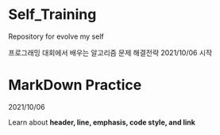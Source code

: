# Self_Training
Repository for evolve my self


프로그래밍 대회에서 배우는 알고리즘 문제 해결전략
2021/10/06 시작

# MarkDown Practice
2021/10/06

Learn about **header, line, emphasis, code style, and link**